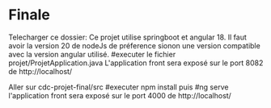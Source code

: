 # Finale

Telecharger ce dossier:
Ce projet utilise springboot et angular 18. Il faut avoir la version 20 de nodeJs de préference sionon une version compatible avec la version angular utilisé.
#executer le fichier projet/ProjetApplication.java
L'application front sera exposé sur le port 8082 de http://localhost/

Aller sur cdc-projet-final/src
#executer npm install
puis 
#ng serve 
l'application front sera exposé sur le port 4000 de http://localhost/
